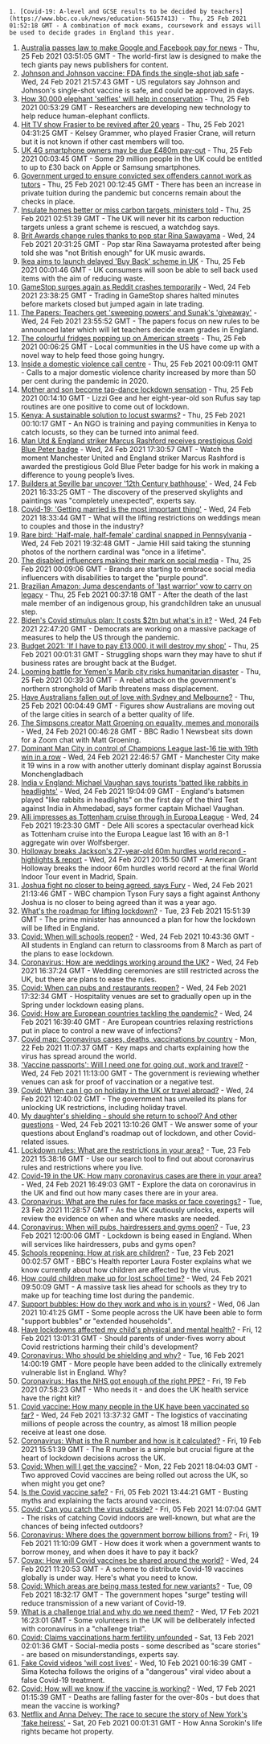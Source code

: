 
    1. [Covid-19: A-level and GCSE results to be decided by teachers](https://www.bbc.co.uk/news/education-56157413) - Thu, 25 Feb 2021 01:52:18 GMT - A combination of mock exams, coursework and essays will be used to decide grades in England this year.
1. [Australia passes law to make Google and Facebook pay for news](https://www.bbc.co.uk/news/world-australia-56163550) - Thu, 25 Feb 2021 03:51:05 GMT - The world-first law is designed to make the tech giants pay news publishers for content.
1. [Johnson and Johnson vaccine: FDA finds the single-shot jab safe](https://www.bbc.co.uk/news/world-us-canada-56186965) - Wed, 24 Feb 2021 21:57:43 GMT - US regulators say Johnson and Johnson's single-shot vaccine is safe, and could be approved in days.
1. [How 30,000 elephant 'selfies' will help in conservation](https://www.bbc.co.uk/news/science-environment-56186595) - Thu, 25 Feb 2021 00:53:29 GMT - Researchers are developing new technology to help reduce human-elephant conflicts.
1. [Hit TV show Frasier to be revived after 20 years](https://www.bbc.co.uk/news/entertainment-arts-56191980) - Thu, 25 Feb 2021 04:31:25 GMT - Kelsey Grammer, who played Frasier Crane, will return but it is not known if other cast members will too.
1. [UK 4G smartphone owners may be due £480m pay-out](https://www.bbc.co.uk/news/technology-56182272) - Thu, 25 Feb 2021 00:03:45 GMT - Some 29 million people in the UK could be entitled to up to £30 back on Apple or Samsung smartphones.
1. [Government urged to ensure convicted sex offenders cannot work as tutors](https://www.bbc.co.uk/news/uk-politics-56186826) - Thu, 25 Feb 2021 00:12:45 GMT - There has been an increase in private tuition during the pandemic but concerns remain about the checks in place.
1. [Insulate homes better or miss carbon targets, ministers told](https://www.bbc.co.uk/news/uk-politics-56187069) - Thu, 25 Feb 2021 02:51:39 GMT - The UK will never hit its carbon reduction targets unless a grant scheme is rescued, a watchdog says.
1. [Brit Awards change rules thanks to pop star Rina Sawayama](https://www.bbc.co.uk/news/entertainment-arts-56190413) - Wed, 24 Feb 2021 20:31:25 GMT - Pop star Rina Sawayama protested after being told she was "not British enough" for UK music awards.
1. [Ikea aims to launch delayed 'Buy Back' scheme in UK](https://www.bbc.co.uk/news/business-56186217) - Thu, 25 Feb 2021 00:01:46 GMT - UK consumers will soon be able to sell back used items with the aim of reducing waste.
1. [GameStop surges again as Reddit crashes temporarily](https://www.bbc.co.uk/news/business-56190078) - Wed, 24 Feb 2021 23:38:25 GMT - Trading in GameStop shares halted minutes before markets closed but jumped again in late trading.
1. [The Papers: Teachers get 'sweeping powers' and Sunak's 'giveaway'](https://www.bbc.co.uk/news/blogs-the-papers-56190754) - Wed, 24 Feb 2021 23:55:52 GMT - The papers focus on new rules to be announced later which will let teachers decide exam grades in England.
1. [The colourful fridges popping up on American streets](https://www.bbc.co.uk/news/business-56176965) - Thu, 25 Feb 2021 00:06:25 GMT - Local communities in the US have come up with a novel way to help feed those going hungry.
1. [Inside a domestic violence call centre](https://www.bbc.co.uk/news/uk-56186825) - Thu, 25 Feb 2021 00:09:11 GMT - Calls to a major domestic violence charity increased by more than 50 per cent during the pandemic in 2020.
1. [Mother and son become tap-dance lockdown sensation](https://www.bbc.co.uk/news/uk-england-london-56179919) - Thu, 25 Feb 2021 00:14:10 GMT - Lizzi Gee and her eight-year-old son Rufus say tap routines are one positive to come out of lockdown.
1. [Kenya: A sustainable solution to locust swarms?](https://www.bbc.co.uk/news/world-africa-56187046) - Thu, 25 Feb 2021 00:10:17 GMT - An NGO is training and paying communities in Kenya to catch locusts, so they can be turned into animal feed.
1. [Man Utd & England striker Marcus Rashford receives prestigious Gold Blue Peter badge](https://www.bbc.co.uk/sport/av/football/56183688) - Wed, 24 Feb 2021 17:30:57 GMT - Watch the moment Manchester United and England striker Marcus Rashford is awarded the prestigious Gold Blue Peter badge for his work in making a difference to young people’s lives.
1. [Builders at Seville bar uncover '12th Century bathhouse'](https://www.bbc.co.uk/news/world-europe-56186246) - Wed, 24 Feb 2021 16:33:25 GMT - The discovery of the preserved skylights and paintings was "completely unexpected", experts say.
1. [Covid-19: 'Getting married is the most important thing'](https://www.bbc.co.uk/news/uk-england-suffolk-56181653) - Wed, 24 Feb 2021 18:33:44 GMT - What will the lifting restrictions on weddings mean to couples and those in the industry?
1. [Rare bird: 'Half-male, half-female' cardinal snapped in Pennsylvania](https://www.bbc.co.uk/news/world-us-canada-56189600) - Wed, 24 Feb 2021 19:32:48 GMT - Jamie Hill said taking the stunning photos of the northern cardinal was "once in a lifetime".
1. [The disabled influencers making their mark on social media](https://www.bbc.co.uk/news/business-56073239) - Thu, 25 Feb 2021 00:09:06 GMT - Brands are starting to embrace social media influencers with disabilities to target the "purple pound".
1. [Brazilian Amazon: Juma descendants of 'last warrior' vow to carry on legacy](https://www.bbc.co.uk/news/world-latin-america-56161446) - Thu, 25 Feb 2021 00:37:18 GMT - After the death of the last male member of an indigenous group, his grandchildren take an unusual step.
1. [Biden's Covid stimulus plan: It costs $2tn but what's in it?](https://www.bbc.co.uk/news/business-56019033) - Wed, 24 Feb 2021 22:47:20 GMT - Democrats are working on a massive package of measures to help the US through the pandemic.
1. [Budget 2021: 'If I have to pay £13,000, it will destroy my shop'](https://www.bbc.co.uk/news/business-55982303) - Thu, 25 Feb 2021 00:01:31 GMT - Struggling shops warn they may have to shut if business rates are brought back at the Budget.
1. [Looming battle for Yemen's Marib city risks humanitarian disaster](https://www.bbc.co.uk/news/world-middle-east-56168943) - Thu, 25 Feb 2021 00:39:30 GMT - A rebel attack on the government's northern stronghold of Marib threatens mass displacement.
1. [Have Australians fallen out of love with Sydney and Melbourne?](https://www.bbc.co.uk/news/business-56167965) - Thu, 25 Feb 2021 00:04:49 GMT - Figures show Australians are moving out of the large cities in search of a better quality of life.
1. [The Simpsons creator Matt Groening on equality, memes and monorails](https://www.bbc.co.uk/news/newsbeat-56024683) - Wed, 24 Feb 2021 00:46:28 GMT - BBC Radio 1 Newsbeat sits down for a Zoom chat with Matt Groening.
1. [Dominant Man City in control of Champions League last-16 tie with 19th win in a row](https://www.bbc.co.uk/sport/football/56172096) - Wed, 24 Feb 2021 22:46:57 GMT - Manchester City make it 19 wins in a row with another utterly dominant display against Borussia Monchengladbach
1. [India v England: Michael Vaughan says tourists 'batted like rabbits in headlights'](https://www.bbc.co.uk/sport/cricket/56153472) - Wed, 24 Feb 2021 19:04:09 GMT - England's batsmen played "like rabbits in headlights" on the first day of the third Test against India in Ahmedabad, says former captain Michael Vaughan.
1. [Alli impresses as Tottenham cruise through in Europa League](https://www.bbc.co.uk/sport/football/56172103) - Wed, 24 Feb 2021 19:23:30 GMT - Dele Alli scores a spectacular overhead kick as Tottenham cruise into the Europa League last 16 with an 8-1 aggregate win over Wolfsberger.
1. [Holloway breaks Jackson's 27-year-old 60m hurdles world record - highlights & report](https://www.bbc.co.uk/sport/athletics/56188257) - Wed, 24 Feb 2021 20:15:50 GMT - American Grant Holloway breaks the indoor 60m hurdles world record at the final World Indoor Tour event in Madrid, Spain.
1. [Joshua fight no closer to being agreed, says Fury](https://www.bbc.co.uk/sport/boxing/56189255) - Wed, 24 Feb 2021 21:13:46 GMT - WBC champion Tyson Fury says a fight against Anthony Joshua is no closer to being agreed than it was a year ago.
1. [What's the roadmap for lifting lockdown?](https://www.bbc.co.uk/news/explainers-52530518) - Tue, 23 Feb 2021 15:51:39 GMT - The prime minister has announced a plan for how the lockdown will be lifted in England.
1. [Covid: When will schools reopen?](https://www.bbc.co.uk/news/education-51643556) - Wed, 24 Feb 2021 10:43:36 GMT - All students in England can return to classrooms from 8 March as part of the plans to ease lockdown.
1. [Coronavirus: How are weddings working around the UK?](https://www.bbc.co.uk/news/explainers-52811509) - Wed, 24 Feb 2021 16:37:24 GMT - Wedding ceremonies are still restricted across the UK, but there are plans to ease the rules.
1. [Covid: When can pubs and restaurants reopen?](https://www.bbc.co.uk/news/business-52977388) - Wed, 24 Feb 2021 17:32:34 GMT - Hospitality venues are set to gradually open up in the Spring under lockdown easing plans.
1. [Covid: How are European countries tackling the pandemic?](https://www.bbc.co.uk/news/explainers-53640249) - Wed, 24 Feb 2021 16:39:40 GMT - Are European countries relaxing restrictions put in place to control a new wave of infections?
1. [Covid map: Coronavirus cases, deaths, vaccinations by country](https://www.bbc.co.uk/news/world-51235105) - Mon, 22 Feb 2021 11:07:37 GMT - Key maps and charts explaining how the virus has spread around the world.
1. ['Vaccine passports': Will I need one for going out, work and travel?](https://www.bbc.co.uk/news/explainers-55718553) - Wed, 24 Feb 2021 11:13:00 GMT - The government is reviewing whether venues can ask for proof of vaccination or a negative test.
1. [Covid: When can I go on holiday in the UK or travel abroad?](https://www.bbc.co.uk/news/explainers-52646738) - Wed, 24 Feb 2021 12:40:02 GMT - The government has unveiled its plans for unlocking UK restrictions, including holiday travel.
1. [My daughter's shielding - should she return to school? And other questions](https://www.bbc.co.uk/news/world-asia-china-51176409) - Wed, 24 Feb 2021 13:10:26 GMT - We answer some of your questions about England's roadmap out of lockdown, and other Covid-related issues.
1. [Lockdown rules: What are the restrictions in your area?](https://www.bbc.co.uk/news/uk-54373904) - Tue, 23 Feb 2021 15:38:16 GMT - Use our search tool to find out about coronavirus rules and restrictions where you live.
1. [Covid-19 in the UK: How many coronavirus cases are there in your area?](https://www.bbc.co.uk/news/uk-51768274) - Wed, 24 Feb 2021 16:49:03 GMT - Explore the data on coronavirus in the UK and find out how many cases there are in your area.
1. [Coronavirus: What are the rules for face masks or face coverings?](https://www.bbc.co.uk/news/health-51205344) - Tue, 23 Feb 2021 11:28:57 GMT - As the UK cautiously unlocks, experts will review the evidence on when and where masks are needed.
1. [Coronavirus: When will pubs, hairdressers and gyms open?](https://www.bbc.co.uk/news/explainers-53349989) - Tue, 23 Feb 2021 12:00:06 GMT - Lockdown is being eased in England. When will services like hairdressers, pubs and gyms open?
1. [Schools reopening: How at risk are children?](https://www.bbc.co.uk/news/explainers-52777244) - Tue, 23 Feb 2021 00:02:57 GMT - BBC's Health reporter Laura Foster explains what we know currently about how children are affected by the virus.
1. [How could children make up for lost school time?](https://www.bbc.co.uk/news/explainers-55938837) - Wed, 24 Feb 2021 09:50:09 GMT - A massive task lies ahead for schools as they try to make up for teaching time lost during the pandemic.
1. [Support bubbles: How do they work and who is in yours?](https://www.bbc.co.uk/news/health-52637354) - Wed, 06 Jan 2021 10:41:25 GMT - Some people across the UK have been able to form "support bubbles" or "extended households".
1. [Have lockdowns affected my child's physical and mental health?](https://www.bbc.co.uk/news/explainers-55936928) - Fri, 12 Feb 2021 13:01:31 GMT - Should parents of under-fives worry about Covid restrictions harming their child's development?
1. [Coronavirus: Who should be shielding and why?](https://www.bbc.co.uk/news/health-51997151) - Tue, 16 Feb 2021 14:00:19 GMT - More people have been added to the clinically extremely vulnerable list in England. Why?
1. [Coronavirus: Has the NHS got enough of the right PPE?](https://www.bbc.co.uk/news/health-52254745) - Fri, 19 Feb 2021 07:58:23 GMT - Who needs it - and does the UK health service have the right kit?
1. [Covid vaccine: How many people in the UK have been vaccinated so far?](https://www.bbc.co.uk/news/health-55274833) - Wed, 24 Feb 2021 13:37:32 GMT - The logistics of vaccinating millions of people across the country, as almost 18 million people receive at least one dose.
1. [Coronavirus: What is the R number and how is it calculated?](https://www.bbc.co.uk/news/health-52473523) - Fri, 19 Feb 2021 15:51:39 GMT - The R number is a simple but crucial figure at the heart of lockdown decisions across the UK.
1. [Covid: When will I get the vaccine?](https://www.bbc.co.uk/news/health-55045639) - Mon, 22 Feb 2021 18:04:03 GMT - Two approved Covid vaccines are being rolled out across the UK, so when might you get one?
1. [Is the Covid vaccine safe?](https://www.bbc.co.uk/news/health-55056016) - Fri, 05 Feb 2021 13:44:21 GMT - Busting myths and explaining the facts around vaccines.
1. [Covid: Can you catch the virus outside?](https://www.bbc.co.uk/news/explainers-55680305) - Fri, 05 Feb 2021 14:07:04 GMT - The risks of catching Covid indoors are well-known, but what are the chances of being infected outdoors?
1. [Coronavirus: Where does the government borrow billions from?](https://www.bbc.co.uk/news/business-50504151) - Fri, 19 Feb 2021 11:10:09 GMT - How does it work when a government wants to borrow money, and when does it have to pay it back?
1. [Covax: How will Covid vaccines be shared around the world?](https://www.bbc.co.uk/news/world-55795297) - Wed, 24 Feb 2021 11:20:53 GMT - A scheme to distribute Covid-19 vaccines globally is under way. Here's what you need to know.
1. [Covid: Which areas are being mass tested for new variants?](https://www.bbc.co.uk/news/explainers-54872039) - Tue, 09 Feb 2021 18:32:17 GMT - The government hopes "surge" testing will reduce transmission of a new variant of Covid-19.
1. [What is a challenge trial and why do we need them?](https://www.bbc.co.uk/news/health-56098344) - Wed, 17 Feb 2021 16:23:01 GMT - Some volunteers in the UK will be deliberately infected with coronavirus in a "challenge trial".
1. [Covid: Claims vaccinations harm fertility unfounded](https://www.bbc.co.uk/news/health-56012529) - Sat, 13 Feb 2021 02:01:36 GMT - Social-media posts - some described as "scare stories" - are based on misunderstandings, experts say.
1. [Fake Covid videos 'will cost lives'](https://www.bbc.co.uk/news/health-55994597) - Wed, 10 Feb 2021 00:16:39 GMT - Sima Kotecha follows the origins of a "dangerous" viral video about a false Covid-19 treatment.
1. [Covid: How will we know if the vaccine is working?](https://www.bbc.co.uk/news/health-56072684) - Wed, 17 Feb 2021 01:15:39 GMT - Deaths are falling faster for the over-80s - but does that mean the vaccine is working?
1. [Netflix and Anna Delvey: The race to secure the story of New York's 'fake heiress'](https://www.bbc.co.uk/news/world-us-canada-56113478) - Sat, 20 Feb 2021 00:01:31 GMT - How Anna Sorokin's life rights became hot property.


